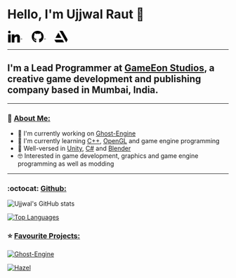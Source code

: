 # Hello, I'm Ujjwal Raut 👋

<a href="https://www.linkedin.com/in/ujjwal-raut-cybernethacker14/">
  <img align="center" alt="UjjwalRaut|LinkedIn" width="30px" src="images/linkedin.png"/>
</a>&nbsp;&nbsp;&nbsp;&nbsp;
<a href="https://github.com/CybernetHacker14/">
  <img align="center" alt="UjjwalRaut|LinkedIn" width="30px" src="images/github.png"/>
</a>&nbsp;&nbsp;&nbsp;&nbsp;
<a href="https://cybernethacker14.artstation.com/">
  <img align="center" alt="UjjwalRaut|LinkedIn" width="30px" src="images/artstation.png"/>
</a>
<br/>

***

## I'm a Lead Programmer at [GameEon Studios](https://gameeon.in/), a creative game development and publishing company based in Mumbai, India.

***

### 👔 <ins>About Me:</ins>

- 🔭 I'm currently working on [Ghost-Engine](https://github.com/CybernetHacker14/Ghost-Engine)
- 🌱 I'm currently learning [C++](https://isocpp.org/), [OpenGL](https://www.opengl.org/) and game engine programming
- 📖 Well-versed in [Unity](https://unity.com/), [C#](https://en.wikipedia.org/wiki/C_Sharp_(programming_language)) and [Blender](https://www.blender.org/)
- 🤓 Interested in game development, graphics and game engine programming as well as modding

***

### :octocat: <ins>Github:</ins>

![Ujjwal's GitHub stats](https://github-readme-stats.cybernethacker14.vercel.app/api?username=CybernetHacker14&show_icons=true&count_private=true&theme=radical)

[![Top Languages](https://github-readme-stats.cybernethacker14.vercel.app/api/top-langs/?username=CybernetHacker14&layout=compact&theme=radical)](https://github.com/anuraghazra/github-readme-stats)

### ⭐ <ins>Favourite Projects:</ins>

[![Ghost-Engine](https://github-readme-stats.cybernethacker14.vercel.app/api/pin/?username=CybernetHacker14&repo=Ghost-Engine&theme=radical)](https://github.com/anuraghazra/github-readme-stats) 

[![Hazel](https://github-readme-stats.cybernethacker14.vercel.app/api/pin/?username=CybernetHacker14&repo=Hazel&theme=radical)](https://github.com/anuraghazra/github-readme-stats)
